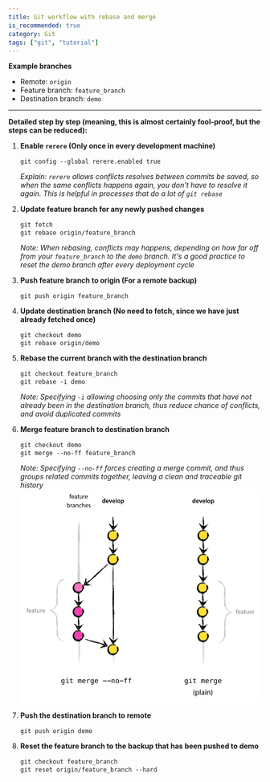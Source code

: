 ```yaml
---
title: Git workflow with rebase and merge
is_recommended: true
category: Git
tags: ["git", "tutorial"]
---
```


**Example branches**

* Remote: `origin`
* Feature branch: `feature_branch`
* Destination branch: `demo`

---

**Detailed step by step (meaning, this is almost certainly fool-proof, but the steps can  be reduced):**

1. **Enable `rerere` (Only once in every development machine)**

    ```
    git config --global rerere.enabled true
    ```

    _Explain: `rerere` allows conflicts resolves between commits be saved, so when the same conflicts happens again, you don't have to resolve it again. This is helpful in processes that do a lot of `git rebase`_

2. **Update feature branch for any newly pushed changes**

    ```
    git fetch
    git rebase origin/feature_branch
    ```

    _Note: When rebasing, conflicts may happens, depending on how far off from your `feature_branch` to the `demo` branch. It's a good practice to reset the demo branch after every deployment cycle_

3. **Push feature branch to origin (For a remote backup)**

    ```
    git push origin feature_branch
    ```

4. **Update destination branch (No need to fetch, since we have just already fetched once)**

    ```
    git checkout demo
    git rebase origin/demo
    ```

5. **Rebase the current branch with the destination branch**

    ```
    git checkout feature_branch
    git rebase -i demo
    ```

    _Note: Specifying `-i` allowing choosing only the commits that have not already been in the destination branch, thus reduce chance of conflicts, and avoid duplicated commits_

6. **Merge feature branch  to destination branch**

    ```
    git checkout demo
    git merge --no-ff feature_branch
    ```

    _Note: Specifying `--no-ff` forces creating a merge commit, and thus groups related commits together, leaving a clean and traceable git history_
    ![Compare non-fast-forwarded with fast-forwarded merging](/public/images/merge-without-ff.png)

7. **Push the destination branch to remote**

    ```
    git push origin demo
    ```

8. **Reset the feature branch to the backup that has been pushed to demo**

    ```
    git checkout feature_branch
    git reset origin/feature_branch --hard
    ```
